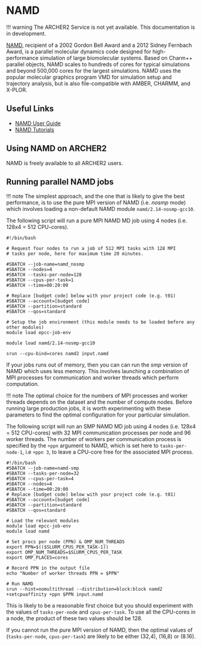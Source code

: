 # NAMD

!!! warning
    The ARCHER2 Service is not yet available. This documentation is in
    development.

[NAMD](http://www.ks.uiuc.edu/Research/namd/), recipient of a 2002
Gordon Bell Award and a 2012 Sidney Fernbach Award, is a parallel
molecular dynamics code designed for high-performance simulation of
large biomolecular systems. Based on Charm++ parallel objects, NAMD
scales to hundreds of cores for typical simulations and beyond 500,000
cores for the largest simulations. NAMD uses the popular molecular
graphics program VMD for simulation setup and trajectory analysis, but
is also file-compatible with AMBER, CHARMM, and X-PLOR.

## Useful Links

  - [NAMD User Guide](http://www.ks.uiuc.edu/Research/namd/2.13/ug/)
  - [NAMD Tutorials](http://www.ks.uiuc.edu/Training/Tutorials/index-all.html#namd)

## Using NAMD on ARCHER2

NAMD is freely available to all ARCHER2 users.

## Running parallel NAMD jobs

!!! note
    The simplest approach, and the one that is likely to give the
    best performance, is to use the pure MPI version of NAMD
    (i.e. _nosmp_ mode) which involves loading a non-default NAMD
    module `namd/2.14-nosmp-gcc10`.

The following script will run a pure MPI NAMD MD job using 4 nodes (i.e.
128x4 = 512 CPU-cores).

```
#!/bin/bash

# Request four nodes to run a job of 512 MPI tasks with 128 MPI
# tasks per node, here for maximum time 20 minutes.

#SBATCH --job-name=namd_nosmp
#SBATCH --nodes=4
#SBATCH --tasks-per-node=128
#SBATCH --cpus-per-task=1
#SBATCH --time=00:20:00

# Replace [budget code] below with your project code (e.g. t01)
#SBATCH --account=[budget code] 
#SBATCH --partition=standard
#SBATCH --qos=standard

# Setup the job environment (this module needs to be loaded before any other modules)
module load epcc-job-env

module load namd/2.14-nosmp-gcc10

srun --cpu-bind=cores namd2 input.namd
```

If your jobs runs out of memory, then you can can run the _smp_
version of NAMD which uses less memory. This involves launching a
combination of MPI processes for communication and worker threads
which perform computation.

!!! note
    The optimal choice for the numbers of MPI processes and worker
    threads depends on the dataset and the number of compute
    nodes. Before running large production jobs, it is worth
    experimenting with these parameters to find the optimal
    configuration for your particular simulation.

The following script will run an SMP NAMD MD job using 4 nodes (i.e.
128x4 = 512 CPU-cores) with 32 MPI communication processes per node
and 96 worker threads. The number of workers per communication process
is specified by the `+ppn` argument to NAMD, which is set here to
`tasks-per-node-1`, i.e `+ppn 3`, to leave a CPU-core free for the
associated MPI process.

```
#!/bin/bash
#SBATCH --job-name=namd-smp
#SBATCH --tasks-per-node=32
#SBATCH --cpus-per-task=4
#SBATCH --nodes=4
#SBATCH --time=00:20:00
# Replace [budget code] below with your project code (e.g. t01)
#SBATCH --account=[budget code] 
#SBATCH --partition=standard
#SBATCH --qos=standard

# Load the relevant modules
module load epcc-job-env
module load namd

# Set procs per node (PPN) & OMP_NUM_THREADS
export PPN=$(($SLURM_CPUS_PER_TASK-1))
export OMP_NUM_THREADS=$SLURM_CPUS_PER_TASK
export OMP_PLACES=cores

# Record PPN in the output file
echo "Number of worker threads PPN = $PPN"

# Run NAMD
srun --hint=nomultithread --distribution=block:block namd2 +setcpuaffinity +ppn $PPN input.namd
```

This is likely to be a reasonable first choice but you should
experiment with the values of `tasks-per-node` and `cpus-per-task`. To
use all the CPU-cores in a node, the product of these two values
should be 128.

If you cannot run the pure MPI version of NAMD, then the optimal
values of (`tasks-per-node`, `cpus-per-task`) are likely to be either
(32,4), (16,8) or (8.16).
